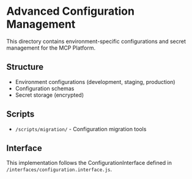 # Advanced Configuration Management

This directory contains environment-specific configurations and secret management for the MCP Platform.

## Structure

- Environment configurations (development, staging, production)
- Configuration schemas
- Secret storage (encrypted)

## Scripts

- `/scripts/migration/` - Configuration migration tools

## Interface

This implementation follows the ConfigurationInterface defined in `/interfaces/configuration.interface.js`.